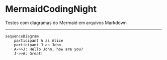 # MermaidCodingNight
Testes com diagramas do Mermaid em arquivos Markdown

---

```mermaid
sequenceDiagram
    participant A as Alice
    participant J as John
    A->>J: Hello John, how are you?
    J->>A: Great!
```